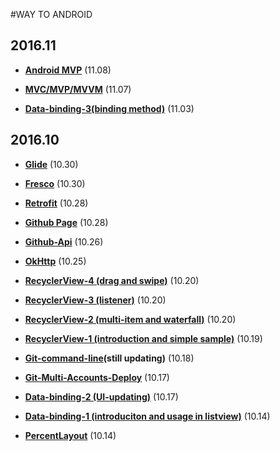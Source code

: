 #WAY TO ANDROID

## 2016.11

- **[Android MVP](DesignFramework/android-mvp.md)** (11.08)

- **[MVC/MVP/MVVM](DesignFramework/mvc-mvp-mvvm.md)** (11.07)

- **[Data-binding-3(binding method)](DataBinding/data-binding-3-en.md)** (11.03)

## 2016.10

- **[Glide](ImageLoader/glide.md)** (10.30)

- **[Fresco](ImageLoader/fresco.md)** (10.30)

- **[Retrofit](HttpClient/retrofit-en.md)** (10.28)

- **[Github Page](Git-Github/github-page.md)** (10.28)

- **[Github-Api](Git-Github/github-api.md)** (10.26)

- **[OkHttp](HttpClient/okhttp.md)**	(10.25)

- **[RecyclerView-4 (drag and swipe)](RecyclerView/recycler-view-4.md)** (10.20)

- **[RecyclerView-3 (listener)](RecyclerView/recycler-view-3.md)** (10.20)

- **[RecyclerView-2 (multi-item and waterfall)](RecyclerView/recycler-view-2.md)** (10.20)

- **[RecyclerView-1 (introduction and simple sample)](RecyclerView/recycler-view-1.md)** (10.19)

- **[Git-command-line](Git-Github/git-command-line.md)(still updating)** (10.18)

- **[Git-Multi-Accounts-Deploy](Git-Github/git-multi-accounts-deploy.md)** (10.17)

- **[Data-binding-2 (UI-updating)](DataBinding/data-binding-2.md)** (10.17)

- **[Data-binding-1 (introduciton and usage in listview)](DataBinding/data-binding-1-en.md)** (10.14)

- **[PercentLayout](percent-layout.md)** (10.14)
